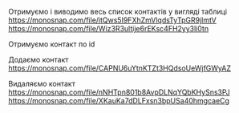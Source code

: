 Отримуємо і виводимо весь список контактів у вигляді таблиці 
https://monosnap.com/file/itQws5I9FXhZmVlqdsTyTpGR9jlmtV
https://monosnap.com/file/Wiz3R3ultije6rEKsc4FH2yy3li0tn

Отримуємо контакт по id


Додаємо контакт
https://monosnap.com/file/CAPNU6uYtnKTZt3HQdsoUeWjfGWyAZ

Видаляємо контакт
https://monosnap.com/file/nNHTpn801b8AvpDLNqYQbKHySns3PJ
https://monosnap.com/file/XKauKa7dDLFxsn3bpUSa40hmgcaeCg
